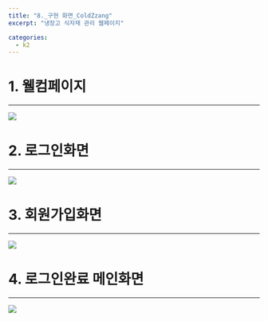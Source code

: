 ```yaml
---
title: "8._구현 화면_ColdZzang"
excerpt: "냉장고 식자재 관리 웹페이지"

categories:
  - k2
---
```


# 1. 웰컴페이지
---
![](https://velog.velcdn.com/images/wg_cat/post/6d6d0c5c-dfd2-4fde-922d-347267e66422/image.png)

# 2. 로그인화면
---
![](https://velog.velcdn.com/images/wg_cat/post/7b0860ee-911b-47d6-9b3a-791a2d6a0519/image.png)

# 3. 회원가입화면
---
![](https://velog.velcdn.com/images/wg_cat/post/880514e3-3848-45e0-a079-f4117479e23b/image.png)

# 4. 로그인완료 메인화면
---
![](https://velog.velcdn.com/images/wg_cat/post/c9305f58-4551-4778-ae3e-35accb7b3bb5/image.png)